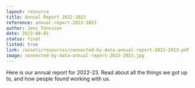 ```yaml
---
layout: resource
title: Annual Report 2022-2023
reference: annual-report-2022-2023
author: Jeni Tennison
date: 2023-08-01
status: final
listed: true
link: /assets/resources/connected-by-data-annual-report-2022-2023.pdf
image: connected-by-data-annual-report-2022-2023.jpg
---
```

Here is our annual report for 2022-23. Read about all the things we got up to, and how people found working with us.